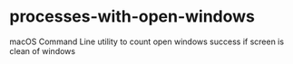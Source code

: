 # processes-with-open-windows
macOS Command Line utility to count open windows
success if screen is clean of windows
